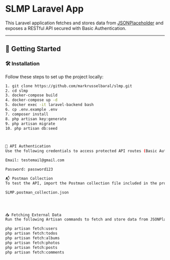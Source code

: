 # SLMP Laravel App

This Laravel application fetches and stores data from [JSONPlaceholder](https://jsonplaceholder.typicode.com/) and exposes a RESTful API secured with Basic Authentication.

---

## 🚀 Getting Started

### 🛠️ Installation

Follow these steps to set up the project locally:

```bash
1. git clone https://github.com/markrusselbaral/slmp.git
2. cd slmp
3. docker-compose build
4. docker-compose up -d
5. docker exec -it laravel-backend bash
6. cp .env.example .env
7. composer install
8. php artisan key:generate
9. php artisan migrate
10. php artisan db:seed



🔐 API Authentication
Use the following credentials to access protected API routes (Basic Auth):

Email: testemail@gmail.com

Password: password123

📬 Postman Collection
To test the API, import the Postman collection file included in the project root:

SLMP.postman_collection.json




📥 Fetching External Data
Run the following Artisan commands to fetch and store data from JSONPlaceholder:

php artisan fetch:users
php artisan fetch:todos
php artisan fetch:albums
php artisan fetch:photos
php artisan fetch:posts
php artisan fetch:comments
